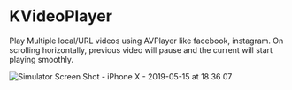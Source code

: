 # KVideoPlayer
Play Multiple local/URL videos using AVPlayer like facebook, instagram. On scrolling horizontally, previous video will pause and the current will start playing smoothly.


![Simulator Screen Shot - iPhone X - 2019-05-15 at 18 36 07](https://user-images.githubusercontent.com/16478904/57777931-a288d700-7740-11e9-8be5-c511a7b377b1.png)
